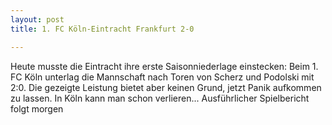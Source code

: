 ```yaml
---
layout: post
title: 1. FC Köln-Eintracht Frankfurt 2-0

---
```


Heute musste die Eintracht ihre erste Saisonniederlage einstecken: Beim 1. FC Köln unterlag die Mannschaft nach Toren von Scherz und Podolski mit 2:0. Die gezeigte Leistung bietet aber keinen Grund, jetzt Panik aufkommen zu lassen. In Köln kann man schon verlieren... Ausführlicher Spielbericht folgt morgen


